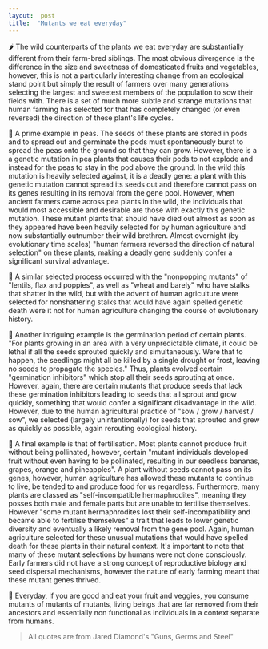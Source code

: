 ```yaml
---  
layout:  post 
title:  "Mutants we eat everyday" 
---
```


🌶  The wild counterparts of the plants we eat everyday are substantially different from their farm-bred siblings. The most obvious divergence is the difference in the size and sweetness of domesticated fruits and vegetables, however, this is not a particularly interesting change from an ecological stand point but simply the result of farmers over many generations selecting the largest and sweetest members of the population to sow their fields with. There is a set of much more subtle and strange mutations that human farming has selected for that has completely changed (or even reversed) the direction of these plant's life cycles.

🍆  A prime example in peas. The seeds of these plants are stored in pods and to spread out and germinate the pods must spontaneously burst to spread the peas onto the ground so that they can grow. However, there is a a genetic mutation in pea plants that causes their pods to not explode and instead for the peas to stay in the pod above the ground. In the wild this mutation is heavily selected against, it is a deadly gene: a plant with this genetic mutation cannot spread its seeds out and therefore cannot pass on its genes resulting in its removal from the gene pool. However, when ancient farmers came across pea plants in the wild, the individuals that would most accessible and desirable are those with exactly this genetic mutation. These mutant plants that should have died out almost as soon as they appeared have been heavily selected for by human agriculture and now substantially outnumber their wild brethren. Almost overnight (by evolutionary time scales) "human farmers reversed the direction of natural selection" on these plants, making a deadly gene suddenly confer a significant survival advantage.

🍠  A similar selected process occurred with the "nonpopping mutants" of "lentils, flax and poppies", as well as "wheat and barely" who have stalks that shatter in the wild, but with the advent of human agriculture were selected for nonshattering stalks that would have again spelled genetic death were it not for human agriculture changing the course of evolutionary history.

🥕 Another intriguing example is the germination period of certain plants. "For plants growing in an area with a very unpredictable climate, it could be lethal if all the seeds sprouted quickly and simultaneously. Were that to happen, the seedlings might all be killed by a single drought or frost, leaving no seeds to propagate the species." Thus, plants evolved certain "germination inhibitors" which stop all their seeds sprouting at once. However, again, there are certain mutants that produce seeds that lack these germination inhibitors leading to seeds that all sprout and grow quickly, something that would confer a significant disadvantage in the wild. However, due to the human agricultural practice of "sow / grow / harvest / sow", we selected (largely unintentionally) for seeds that sprouted and grew as quickly as possible, again rerouting ecological history.

🥒  A final example is that of fertilisation. Most plants cannot produce fruit without being pollinated, however, certain "mutant individuals developed fruit without even having to be pollinated, resulting in our seedless bananas, grapes, orange and pineapples". A plant without seeds cannot pass on its genes, however, human agriculture has allowed these mutants to continue to live, be tended to and produce food for us regardless. Furthermore, many plants are classed as "self-incompatible hermaphrodites", meaning they posses both male and female parts but are unable to fertilise themselves. However "some mutant hermaphrodites lost their self-incompatibility and became able to fertilise themselves" a trait that leads to lower genetic diversity and eventually a likely removal from the gene pool. Again, human agriculture selected for these unusual mutations that would have spelled death for these plants in their natural context. It's important to note that many of these mutant selections by humans were not done consciously. Early farmers did not have a strong concept of reproductive biology and seed dispersal mechanisms, however the nature of early farming meant that these mutant genes thrived.

🥦  Everyday, if you are good and eat your fruit and veggies, you consume mutants of mutants of mutants, living beings that are far removed from their ancestors and essentially non functional as individuals in a context separate from humans. 

> All quotes are from Jared Diamond's "Guns, Germs and Steel"
<!--stackedit_data:
eyJoaXN0b3J5IjpbNTQzMzc4Mzg3LC0xMzAyNjk3MDMyLDEzMj
M3NzMzMjgsMTg1MDQ1NjA4LC0xNjU2MTQ1NDhdfQ==
-->